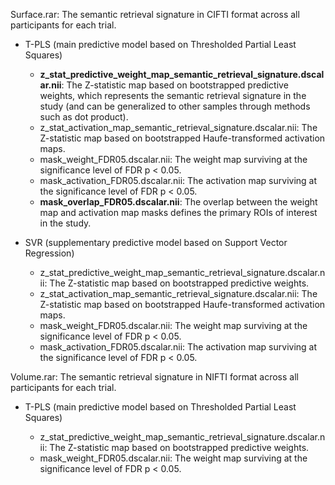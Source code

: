 Surface.rar: The semantic retrieval signature in CIFTI format across all participants for each trial.

*   T-PLS (main predictive model based on Thresholded Partial Least Squares)

    *   **z\_stat\_predictive\_weight\_map\_semantic\_retrieval\_signature.dscalar.nii**: The Z-statistic map based on bootstrapped predictive weights, which represents the semantic retrieval signature in the study (and can be generalized to other samples through methods such as dot product).
    *   z\_stat\_activation\_map\_semantic\_retrieval\_signature.dscalar.nii: The Z-statistic map based on bootstrapped Haufe-transformed activation maps.
    *   mask\_weight\_FDR05.dscalar.nii: The weight map surviving at the significance level of FDR p < 0.05.
    *   mask\_activation\_FDR05.dscalar.nii: The activation map surviving at the significance level of FDR p < 0.05.
    *   **mask\_overlap\_FDR05.dscalar.nii**: The overlap between the weight map and activation map masks defines the primary ROIs of interest in the study.&#x20;
*   SVR (supplementary predictive model based on Support Vector Regression)

    *   z\_stat\_predictive\_weight\_map\_semantic\_retrieval\_signature.dscalar.nii: The Z-statistic map based on bootstrapped predictive weights.
    *   z\_stat\_activation\_map\_semantic\_retrieval\_signature.dscalar.nii: The Z-statistic map based on bootstrapped Haufe-transformed activation maps.
    *   mask\_weight\_FDR05.dscalar.nii: The weight map surviving at the significance level of FDR p < 0.05.
    *   mask\_activation\_FDR05.dscalar.nii: The activation map surviving at the significance level of FDR p < 0.05.

Volume.rar: The semantic retrieval signature in NIFTI format across all participants for each trial.

*   T-PLS (main predictive model based on Thresholded Partial Least Squares)

    *   z\_stat\_predictive\_weight\_map\_semantic\_retrieval\_signature.dscalar.nii: The Z-statistic map based on bootstrapped predictive weights.
    *   mask\_weight\_FDR05.dscalar.nii: The weight map surviving at the significance level of FDR p < 0.05.

